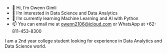- 👋 Hi, I’m Owenn Gimli
- 👀 I’m interested in Data Science and Data Analytics
- 🌱 I’m currently learning Machine Learning and AI with Python
- 📫 You can email me at owenn2106@icloud.com or WhatsApp at +62-811-453-8300

I am a 2nd year college student looking for experience in Data Analytics and Data Science world.
